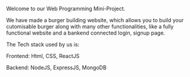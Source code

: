 Welcome to our Web Programming Mini-Project.

We have made a burger building website, which allows you to build your cutomisable burger along with many other functionalities, like a fully functional website and a bankend connected login, signup page.

The Tech stack used by us is: 

Frontend: Html, CSS, ReactJS

Backend: NodeJS, ExpressJS, MongoDB


